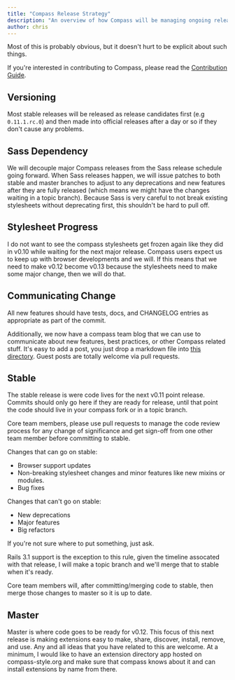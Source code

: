 ```yaml
---
title: "Compass Release Strategy"
description: "An overview of how Compass will be managing ongoing releases."
author: chris
---
```


Most of this is probably obvious, but it doesn't hurt to be explicit about such things.

If you're interested in contributing to Compass, please read the
[Contribution Guide](http://compass-style.org/help/tutorials/contributing/).

Versioning
----------

Most stable releases will be released as release candidates first
(e.g `0.11.1.rc.0`) and then made into official releases after a day
or so if they don't cause any problems.

Sass Dependency
---------------

We will decouple major Compass releases from the Sass release schedule
going forward. When Sass releases happen, we will issue patches to both
stable and master branches to adjust to any deprecations and new
features after they are fully released (which means we might have the
changes waiting in a topic branch). Because Sass is very careful to not
break existing stylesheets without deprecating first, this shouldn't be
hard to pull off.

Stylesheet Progress
-------------------

I do not want to see the compass stylesheets get frozen again 
like they did in v0.10 while waiting for the next major release.
Compass users expect us to keep up with browser developments and we will.
If this means that we need to make v0.12 become v0.13 because
the stylesheets need to make some major change, then we will do that.

Communicating Change
--------------------

All new features should have tests, docs, and CHANGELOG entries
as appropriate as part of the commit.

Additionally, we now have a compass team blog that we can use to communicate
about new features, best practices, or other Compass related stuff.
It's easy to add a post, you just drop a markdown file into
[this directory](https://github.com/chriseppstein/compass/tree/stable/doc-src/content/posts).
Guest posts are totally welcome via pull requests.

Stable
------

The stable release is were code lives for the next v0.11 point release.
Commits should only go here if they are ready for release, until that
point the code should live in your compass fork or in a topic branch.

Core team members, please use pull requests to manage the code review
process for any change of significance and get sign-off from one other
team member before committing to stable.

Changes that can go on stable:

* Browser support updates
* Non-breaking stylesheet changes and minor features
  like new mixins or modules.
* Bug fixes

Changes that can't go on stable:

* New deprecations
* Major features
* Big refactors

If you're not sure where to put something, just ask.

Rails 3.1 support is the exception to this rule, given the timeline
assocated with that release, I will make a topic branch and we'll
merge that to stable when it's ready.

Core team members will, after committing/merging code to stable, then merge those changes to master so it is up to date.

Master
------

Master is where code goes to be ready for v0.12. This focus of this
next release is making extensions easy to make, share, discover, install,
remove, and use. Any and all ideas that you have related to this are
welcome. At a minimum, I would like to have an extension directory
app hosted on compass-style.org and make sure that compass knows about
it and can install extensions by name from there.


